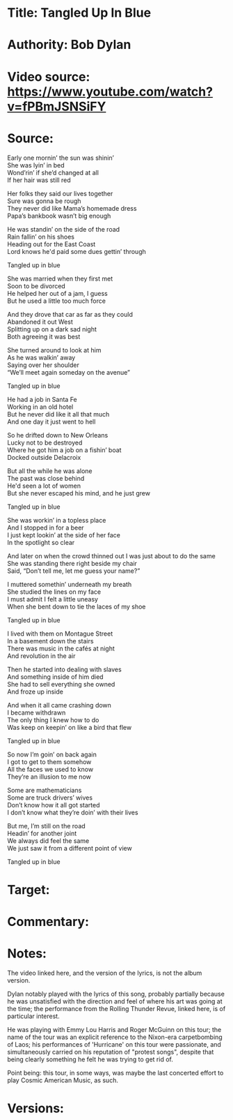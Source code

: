 # Title: Tangled Up In Blue

# Authority: Bob Dylan

# Video source: https://www.youtube.com/watch?v=fPBmJSNSiFY

# Source:

Early one mornin’ the sun was shinin’  
She was lyin’ in bed  
Wond’rin’ if she’d changed at all  
If her hair was still red  

Her folks they said our lives together  
Sure was gonna be rough  
They never did like Mama’s homemade dress  
Papa’s bankbook wasn’t big enough  

He was standin’ on the side of the road  
Rain fallin’ on his shoes  
Heading out for the East Coast  
Lord knows he'd paid some dues gettin’ through  

Tangled up in blue  

She was married when they first met  
Soon to be divorced  
He helped her out of a jam, I guess  
But he used a little too much force  

And they drove that car as far as they could  
Abandoned it out West  
Splitting up on a dark sad night  
Both agreeing it was best  

She turned around to look at him  
As he was walkin’ away  
Saying over her shoulder  
“We’ll meet again someday on the avenue”  

Tangled up in blue  

He had a job in Santa Fe  
Working in an old hotel  
But he never did like it all that much  
And one day it just went to hell  

So he drifted down to New Orleans  
Lucky not to be destroyed  
Where he got him a job on a fishin’ boat  
Docked outside Delacroix  

But all the while he was alone  
The past was close behind  
He'd seen a lot of women  
But she never escaped his mind, and he just grew  

Tangled up in blue  

She was workin’ in a topless place  
And I stopped in for a beer  
I just kept lookin’ at the side of her face  
In the spotlight so clear  

And later on when the crowd thinned out  I was just about to do the same  
She was standing there right beside my chair  
Said, “Don’t tell me, let me guess your name?”  

I muttered somethin’ underneath my breath  
She studied the lines on my face  
I must admit I felt a little uneasy  
When she bent down to tie the laces of my shoe  

Tangled up in blue  

<!-- She lit a burner on the stove  
And offered me a pipe  
“I thought you’d never say hello,” she said  
“You look like the silent type”  

Then she opened up a book of poems  
And handed it to me  
Written by an Italian poet  
From the thirteenth century  

And every one of them words rang true  
And glowed like burnin’ coal  
Pourin’ off of every page  
Like it was written in my soul from me to you   -->
<!-- 
Tangled up in blue   -->

I lived with them on Montague Street  
In a basement down the stairs  
There was music in the cafés at night  
And revolution in the air  

Then he started into dealing with slaves  
And something inside of him died  
She had to sell everything she owned  
And froze up inside  

And when it all came crashing down  
I became withdrawn  
The only thing I knew how to do  
Was keep on keepin’ on like a bird that flew  

Tangled up in blue  

So now I’m goin’ on back again  
I got to get to them somehow  
All the faces we used to know  
They’re an illusion to me now  

Some are mathematicians  
Some are truck drivers’ wives  
Don’t know how it all got started  
I don’t know what they’re doin’ with their lives  

But me, I’m still on the road  
Headin’ for another joint  
We always did feel the same  
We just saw it from a different point of view  

Tangled up in blue  

# Target:  

# Commentary:  

# Notes:  

The video linked here, and the version of the lyrics, is not the album version.

Dylan notably played with the lyrics of this song, probably partially because he was unsatisfied with the direction and feel of where his art was going at the time; the performance from the Rolling Thunder Revue, linked here, is of particular interest.

He was playing with Emmy Lou Harris and Roger McGuinn on this tour; the name of the tour was an explicit reference to the Nixon-era carpetbombing of Laos; his performances of 'Hurricane' on this tour were passionate, and simultaneously carried on his reputation of "protest songs", despite that being clearly something he felt he was trying to get rid of.

Point being: this tour, in some ways, was maybe the last concerted effort to play Cosmic American Music, as such.

# Versions:  



